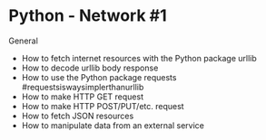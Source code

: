 # Python - Network #1

General

-    How to fetch internet resources with the Python package urllib
-    How to decode urllib body response
-    How to use the Python package requests #requestsiswaysimplerthanurllib
-    How to make HTTP GET request
-    How to make HTTP POST/PUT/etc. request
-    How to fetch JSON resources
-    How to manipulate data from an external service
